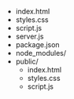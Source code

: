 - index.html
- styles.css
- script.js
- server.js
- package.json
- node_modules/
- public/
  - index.html
  - styles.css
  - script.js
